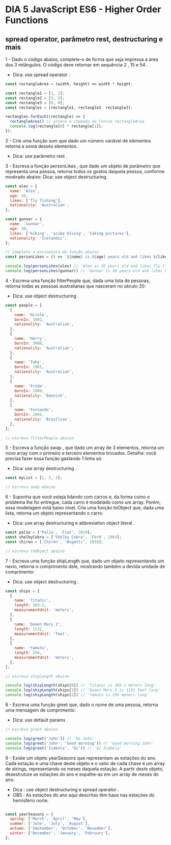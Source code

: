 # DIA 5 JavaScript ES6 - Higher Order Functions

## spread operator, parâmetro rest, destructuring e mais

1 - Dado o código abaixo, complete-o de forma que seja impressa a área dos 3 retângulos. O código deve retornar em sequência 2 , 15 e 54 .
 * Dica: use spread operator .
```javascript
const rectangleArea = (width, height) => width * height;

const rectangle1 = [1, 2];
const rectangle2 = [3, 5];
const rectangle3 = [6, 9];
const rectangles = [rectangle1, rectangle2, rectangle3];

rectangles.forEach((rectangle) => {
  rectangleArea() // altere a chamada da funcao rectangleArea
  console.log(rectangle[0] * rectangle[1]);
});
```

2 - Crie uma função sum que dado um número variável de elementos retorna a soma desses elementos.
 * Dica: use parâmetro rest .

3 - Escreva a função personLikes , que dado um objeto de parâmetro que representa uma pessoa, retorna todos os gostos daquela pessoa, conforme mostrado abaixo:
Dica: use object destructuring. 
```javascript
const alex = {
  name: 'Alex',
  age: 26,
  likes: ['fly fishing'],
  nationality: 'Australian',
};

const gunnar = {
  name: 'Gunnar',
  age: 30,
  likes: ['hiking', 'scuba diving', 'taking pictures'],
  nationality: 'Icelandic',
};

// complete a assinatura da função abaixo
const personLikes = () => `${name} is ${age} years old and likes ${likes.join(', ')}.`;

console.log(personLikes(alex) // 'Alex is 26 years old and likes fly fishing.'
console.log(personLikes(gunnar)) // 'Gunnar is 30 years old and likes hiking, scuba diving, taking pictures.'
```

4 - Escreva uma função filterPeople que, dada uma lista de pessoas, retorna todas as pessoas australianas que nasceram no século 20:
 * Dica: use object destructuring .
```javascript
const people = [
  {
    name: 'Nicole',
    bornIn: 1992,
    nationality: 'Australian',
  },
  {
    name: 'Harry',
    bornIn: 2008,
    nationality: 'Australian',
  },
  {
    name: 'Toby',
    bornIn: 1901,
    nationality: 'Australian',
  },
  {
    name: 'Frida',
    bornIn: 1960,
    nationality: 'Dannish',
  },
  {
    name: 'Fernando',
    bornIn: 2001,
    nationality: 'Brazilian',
  },
];

// escreva filterPeople abaixo
```

5 - Escreva a função swap , que dado um array de 3 elementos, retorna um novo array com o primeiro e terceiro elementos trocados. Detalhe: você precisa fazer essa função gastando 1 linha só:
 * Dica: use array destructuring .
```javascript
const myList = [1, 2, 3];

// escreva swap abaixo
```

6 - Suponha que você esteja lidando com carros e, da forma como o problema lhe foi entregue, cada carro é modelado como um array. Porém, essa modelagem está baixo nível. Cria uma função toObject que, dada uma lista, retorna um objeto representando o carro:
 * Dica: use array destructuring e abbreviation object literal .
```javascript
const palio = ['Palio', 'Fiat', 2019];
const shelbyCobra = ['Shelby Cobra', 'Ford', 1963];
const chiron = ['Chiron', 'Bugatti', 2016];

// escreva toObject abaixo
```

7 - Escreva uma função shipLength que, dado um objeto representando um navio, retorna o comprimento dele, mostrando também a devida unidade de comprimento:
 * Dica: use object destructuring .
```javascript
const ships = [
  {
    name: 'Titanic',
    length: 269.1,
    measurementUnit: 'meters',
  },
  {
    name: 'Queen Mary 2',
    length: 1132,
    measurementUnit: 'feet',
  },
  {
    name: 'Yamato',
    length: 256,
    measurementUnit: 'meters',
  },
];

// escreva shipLength abaixo

console.log(shipLength(ships[0]) // 'Titanic is 269.1 meters long'
console.log(shipLength(ships[1]) // 'Queen Mary 2 is 1132 feet long'
console.log(shipLength(ships[2]) // 'Yamato is 256 meters long'
```

8 - Escreva uma função greet que, dado o nome de uma pessoa, retorna uma mensagem de cumprimento:
 * Dica: use default params .
```javascript
// escreva greet abaixo

console.log(greet('John')) // 'Hi John'
console.log(greet('John', 'Good morning')) // 'Good morning John'
console.log(greet('Isabela', 'Oi')) // 'Oi Isabela'
```

9 - Existe um objeto yearSeasons que representam as estações do ano. Cada estação é uma chave deste objeto e o valor de cada chave é um array de strings, representando os meses daquela estação. A partir deste objeto, desestruture as estações do ano e espalhe-as em um array de meses do ano.
 * Dica : use object destructuring e spread operator .
 * OBS : As estações do ano aqui descritas têm base nas estações do hemisfério norte.
```javascript

const yearSeasons = {
  spring: ['March', 'April', 'May'],
  summer: ['June', 'July', 'August'],
  autumn: ['September', 'October', 'November'],
  winter: ['December', 'January', 'February'],
};
```